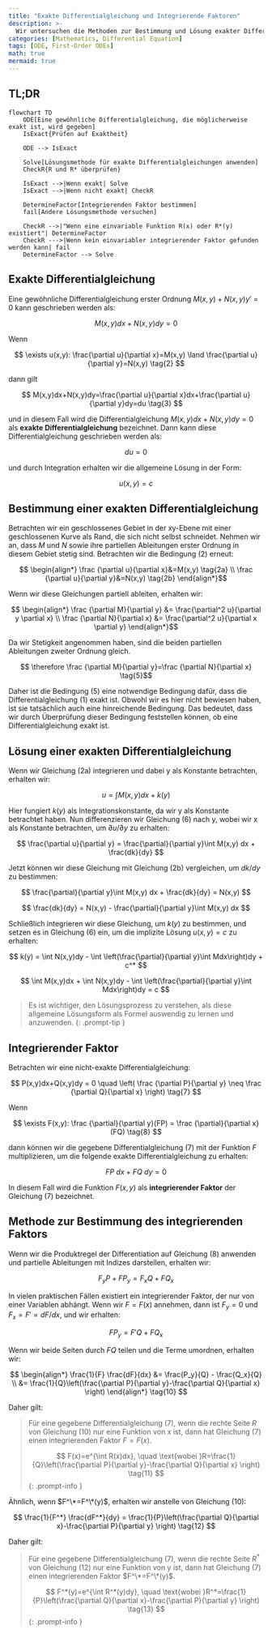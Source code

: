 ```yaml
---
title: "Exakte Differentialgleichung und Integrierende Faktoren"
description: >-
  Wir untersuchen die Methoden zur Bestimmung und Lösung exakter Differentialgleichungen sowie integrierende Faktoren.
categories: [Mathematics, Differential Equation]
tags: [ODE, First-Order ODEs]
math: true
mermaid: true
---
```


## TL;DR
```mermaid
flowchart TD
	ODE[Eine gewöhnliche Differentialgleichung, die möglicherweise exakt ist, wird gegeben]
	IsExact{Prüfen auf Exaktheit}

	ODE --> IsExact

	Solve[Lösungsmethode für exakte Differentialgleichungen anwenden]
	CheckR{R und R* überprüfen}

	IsExact -->|Wenn exakt| Solve
	IsExact -->|Wenn nicht exakt| CheckR

	DetermineFactor[Integrierenden Faktor bestimmen]
	fail[Andere Lösungsmethode versuchen]

	CheckR -->|"Wenn eine einvariable Funktion R(x) oder R*(y) existiert"| DetermineFactor
	CheckR --->|Wenn kein einvariabler integrierender Faktor gefunden werden kann| fail
	DetermineFactor --> Solve
```

## Exakte Differentialgleichung
Eine gewöhnliche Differentialgleichung erster Ordnung $M(x,y)+N(x,y)y'=0$ kann geschrieben werden als:

$$ M(x,y)dx+N(x,y)dy=0 \tag{1} $$

Wenn 

$$ \exists u(x,y): \frac{\partial u}{\partial x}=M(x,y) \land \frac{\partial u}{\partial y}=N(x,y) \tag{2} $$

dann gilt 

$$ M(x,y)dx+N(x,y)dy=\frac{\partial u}{\partial x}dx+\frac{\partial u}{\partial y}dy=du \tag{3} $$

und in diesem Fall wird die Differentialgleichung $M(x,y)dx+N(x,y)dy=0$ als **exakte Differentialgleichung** bezeichnet. Dann kann diese Differentialgleichung geschrieben werden als:

$$ du=0 $$

und durch Integration erhalten wir die allgemeine Lösung in der Form:

$$ u(x,y)=c \tag{4} $$

## Bestimmung einer exakten Differentialgleichung
Betrachten wir ein geschlossenes Gebiet in der xy-Ebene mit einer geschlossenen Kurve als Rand, die sich nicht selbst schneidet. Nehmen wir an, dass $M$ und $N$ sowie ihre partiellen Ableitungen erster Ordnung in diesem Gebiet stetig sind. Betrachten wir die Bedingung (2) erneut:

$$ \begin{align*}
\frac {\partial u}{\partial x}&=M(x,y) \tag{2a}
\\ \frac {\partial u}{\partial y}&=N(x,y) \tag{2b}
\end{align*}$$

Wenn wir diese Gleichungen partiell ableiten, erhalten wir:

$$ \begin{align*}
\frac {\partial M}{\partial y} &= \frac{\partial^2 u}{\partial y \partial x}
\\ \frac {\partial N}{\partial x} &= \frac{\partial^2 u}{\partial x \partial y}
\end{align*}$$

Da wir Stetigkeit angenommen haben, sind die beiden partiellen Ableitungen zweiter Ordnung gleich.

$$ \therefore \frac {\partial M}{\partial y}=\frac {\partial N}{\partial x} \tag{5}$$

Daher ist die Bedingung (5) eine notwendige Bedingung dafür, dass die Differentialgleichung (1) exakt ist. Obwohl wir es hier nicht bewiesen haben, ist sie tatsächlich auch eine hinreichende Bedingung. Das bedeutet, dass wir durch Überprüfung dieser Bedingung feststellen können, ob eine Differentialgleichung exakt ist.

## Lösung einer exakten Differentialgleichung
Wenn wir Gleichung (2a) integrieren und dabei y als Konstante betrachten, erhalten wir:

$$ u = \int M(x,y) dx + k(y) \tag{6} $$

Hier fungiert $k(y)$ als Integrationskonstante, da wir y als Konstante betrachtet haben. Nun differenzieren wir Gleichung (6) nach y, wobei wir x als Konstante betrachten, um $\partial u/\partial y$ zu erhalten:

$$ \frac{\partial u}{\partial y} = \frac{\partial}{\partial y}\int M(x,y) dx + \frac{dk}{dy} $$

Jetzt können wir diese Gleichung mit Gleichung (2b) vergleichen, um $dk/dy$ zu bestimmen:

$$ \frac{\partial}{\partial y}\int M(x,y) dx + \frac{dk}{dy} = N(x,y) $$

$$ \frac{dk}{dy} = N(x,y) - \frac{\partial}{\partial y}\int M(x,y) dx $$

Schließlich integrieren wir diese Gleichung, um $k(y)$ zu bestimmen, und setzen es in Gleichung (6) ein, um die implizite Lösung $u(x,y)=c$ zu erhalten:

$$ k(y) = \int N(x,y)dy - \int \left(\frac{\partial}{\partial y}\int Mdx\right)dy + c^* $$

$$ \int M(x,y)dx + \int N(x,y)dy - \int \left(\frac{\partial}{\partial y}\int Mdx\right)dy = c $$

> Es ist wichtiger, den Lösungsprozess zu verstehen, als diese allgemeine Lösungsform als Formel auswendig zu lernen und anzuwenden.
{: .prompt-tip }

## Integrierender Faktor
Betrachten wir eine nicht-exakte Differentialgleichung:

$$ P(x,y)dx+Q(x,y)dy = 0 \quad \left( \frac {\partial P}{\partial y} \neq \frac {\partial Q}{\partial x} \right) \tag{7} $$

Wenn

$$ \exists F(x,y): \frac {\partial}{\partial y}(FP) = \frac {\partial}{\partial x}(FQ) \tag{8} $$

dann können wir die gegebene Differentialgleichung (7) mit der Funktion $F$ multiplizieren, um die folgende exakte Differentialgleichung zu erhalten:

$$ FP\ dx+FQ\ dy = 0 \tag{9} $$

In diesem Fall wird die Funktion $F(x,y)$ als **integrierender Faktor** der Gleichung (7) bezeichnet.

## Methode zur Bestimmung des integrierenden Faktors
Wenn wir die Produktregel der Differentiation auf Gleichung (8) anwenden und partielle Ableitungen mit Indizes darstellen, erhalten wir:

$$ F_y P + FP_y = F_x Q + FQ_x $$

In vielen praktischen Fällen existiert ein integrierender Faktor, der nur von einer Variablen abhängt. Wenn wir $F=F(x)$ annehmen, dann ist $F_y=0$ und $F_x=F'=dF/dx$, und wir erhalten:

$$ FP_y = F'Q + FQ_x $$

Wenn wir beide Seiten durch $FQ$ teilen und die Terme umordnen, erhalten wir:

$$ \begin{align*}
\frac{1}{F} \frac{dF}{dx} &= \frac{P_y}{Q} - \frac{Q_x}{Q}
\\ &= \frac{1}{Q}\left(\frac{\partial P}{\partial y}-\frac{\partial Q}{\partial x} \right)
\end{align*} \tag{10} $$

Daher gilt:

> Für eine gegebene Differentialgleichung (7), wenn die rechte Seite $R$ von Gleichung (10) nur eine Funktion von x ist, dann hat Gleichung (7) einen integrierenden Faktor $F=F(x)$.
>
> $$ F(x)=e^{\int R(x)dx}, \quad \text{wobei }R=\frac{1}{Q}\left(\frac{\partial P}{\partial y}-\frac{\partial Q}{\partial x} \right) \tag{11} $$
{: .prompt-info }

Ähnlich, wenn $F^\*=F^\*(y)$, erhalten wir anstelle von Gleichung (10):

$$ \frac{1}{F^*} \frac{dF^*}{dy} = \frac{1}{P}\left(\frac{\partial Q}{\partial x}-\frac{\partial P}{\partial y} \right) \tag{12} $$

Daher gilt:

> Für eine gegebene Differentialgleichung (7), wenn die rechte Seite $R^*$ von Gleichung (12) nur eine Funktion von y ist, dann hat Gleichung (7) einen integrierenden Faktor $F^\*=F^\*(y)$.
>
> $$ F^*(y)=e^{\int R^*(y)dy}, \quad \text{wobei }R^*=\frac{1}{P}\left(\frac{\partial Q}{\partial x}-\frac{\partial P}{\partial y} \right) \tag{13} $$
{: .prompt-info }